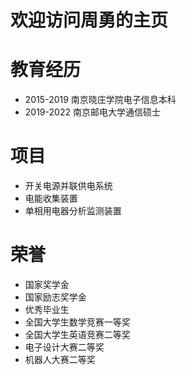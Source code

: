 # 欢迎访问周勇的主页
# 教育经历
- 2015-2019 南京晓庄学院电子信息本科
- 2019-2022 南京邮电大学通信硕士

# 项目
- 开关电源并联供电系统
- 电能收集装置
- 单相用电器分析监测装置

# 荣誉
- 国家奖学金
- 国家励志奖学金
- 优秀毕业生
- 全国大学生数学竞赛一等奖
- 全国大学生英语竞赛二等奖
- 电子设计大赛二等奖
- 机器人大赛二等奖


